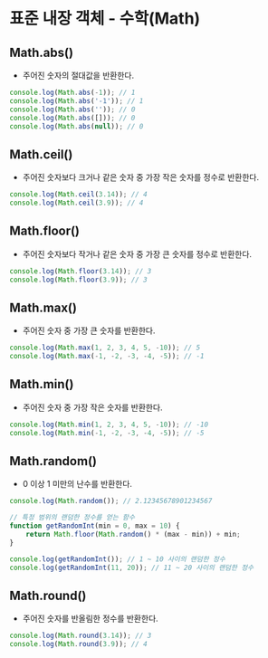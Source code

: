 # 표준 내장 객체 - 수학(Math)

## Math.abs()

-   주어진 숫자의 절대값을 반환한다.

```js
console.log(Math.abs(-1)); // 1
console.log(Math.abs('-1')); // 1
console.log(Math.abs('')); // 0
console.log(Math.abs([])); // 0
console.log(Math.abs(null)); // 0
```

## Math.ceil()

-   주어진 숫자보다 크거나 같은 숫자 중 가장 작은 숫자를 정수로 반환한다.

```js
console.log(Math.ceil(3.14)); // 4
console.log(Math.ceil(3.9)); // 4
```

## Math.floor()

-   주어진 숫자보다 작거나 같은 숫자 중 가장 큰 숫자를 정수로 반환한다.

```js
console.log(Math.floor(3.14)); // 3
console.log(Math.floor(3.9)); // 3
```

## Math.max()

-   주어진 숫자 중 가장 큰 숫자를 반환한다.

```js
console.log(Math.max(1, 2, 3, 4, 5, -10)); // 5
console.log(Math.max(-1, -2, -3, -4, -5)); // -1
```

## Math.min()

-   주어진 숫자 중 가장 작은 숫자를 반환한다.

```js
console.log(Math.min(1, 2, 3, 4, 5, -10)); // -10
console.log(Math.min(-1, -2, -3, -4, -5)); // -5
```

## Math.random()

-   0 이상 1 미만의 난수를 반환한다.

```js
console.log(Math.random()); // 2.12345678901234567

// 특정 범위의 랜덤한 정수를 얻는 함수
function getRandomInt(min = 0, max = 10) {
    return Math.floor(Math.random() * (max - min)) + min;
}

console.log(getRandomInt()); // 1 ~ 10 사이의 랜덤한 정수
console.log(getRandomInt(11, 20)); // 11 ~ 20 사이의 랜덤한 정수
```

## Math.round()

-   주어진 숫자를 반올림한 정수를 반환한다.

```js
console.log(Math.round(3.14)); // 3
console.log(Math.round(3.9)); // 4
```
